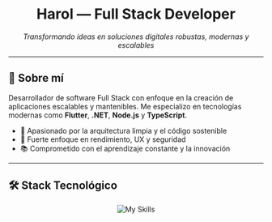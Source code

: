 <h1 align="center">Harol — Full Stack Developer</h1>
<p align="center">
  <em>Transformando ideas en soluciones digitales robustas, modernas y escalables</em>
</p>

---

## 🧠 Sobre mí

Desarrollador de software Full Stack con enfoque en la creación de aplicaciones escalables y mantenibles. Me especializo en tecnologías modernas como **Flutter**, **.NET**, **Node.js** y **TypeScript**.

- 🔧 Apasionado por la arquitectura limpia y el código sostenible
- 🚀 Fuerte enfoque en rendimiento, UX y seguridad
- 📚 Comprometido con el aprendizaje constante y la innovación

---

## 🛠️ Stack Tecnológico

<div align="center">

![My Skills](https://skillicons.dev/icons?i=js,ts,dart,cs,html,css,nodejs,dotnet,flutter,firebase,git,docker,postgres,php)

</div>
